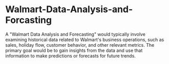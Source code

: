 # Walmart-Data-Analysis-and-Forcasting
A "Walmart Data Analysis and Forecasting" would typically involve examining historical data related to Walmart's business operations, such as sales, holiday flow, customer behavior, and other relevant metrics. The primary goal would be to gain insights from the data and use that information to make predictions or forecasts for future trends.
